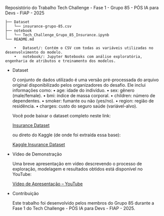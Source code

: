Reposistório do Trabalho Tech Challenge - Fase 1 - Grupo 85 - PÓS IA para Devs - FIAP - 2025


```
├── Dataset
│   └── insurance-grupo-85.csv
├── notebook
│   └── Tech_Challenge_Grupo_85_Insurance.ipynb
└── README.md

    •	Dataset/: Contém o CSV com todas as variáveis utilizadas no desenvolvimento do modelo.
    •	notebook/: Jupyter Notebooks com análise exploratória, engenharia de atributos e treinamento dos modelos.

```

* Dataset

    O conjunto de dados utilizado é uma versão pré-processada do arquivo original disponibilizado pelos organizadores do desafio. Ele inclui informações como:
    • age: idade do indivíduo.
    • sex: gênero (male/female).
    • bmi: índice de massa corporal.
    • children: número de dependentes.
    • smoker: fumante ou não (yes/no).
    • region: região de residência.
    • charges: custo do seguro saúde (variável-alvo).

    Você pode baixar o dataset completo neste link:
    
    [Insurance Dataset](https://www.kaggle.com/datasets/thedevastator/prediction-of-insurance-charges-using-age-gender](https://github.com/FIAP-5IADT-GRUPO85/tech_challenge_fase_01/blob/main/Dataset/insurance-grupo-85.csv))
    
    
    ou direto do Kaggle (de onde foi extraída essa base):
    
    [Kaggle Insurance Dataset](https://www.kaggle.com/datasets/thedevastator/prediction-of-insurance-charges-using-age-gender)



* Vídeo de Demonstração

    Uma breve apresentação em vídeo descrevendo o processo de exploração, modelagem e resultados obtidos está disponível no YouTube:
    
    [Vídeo de Apresentação – YouTube](https://www.youtube.com/watch?v=8VXqU_fScYc)


* Contribuição

    Este trabalho foi desenvolvido pelos membros do Grupo 85 durante a Fase 1 do Tech Challenge - PÓS IA para Devs - FIAP - 2025.

